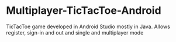 # Multiplayer-TicTacToe-Android
TicTacToe game developed in Android Studio mostly in Java. Allows register, sign-in and out and single and multiplayer mode
